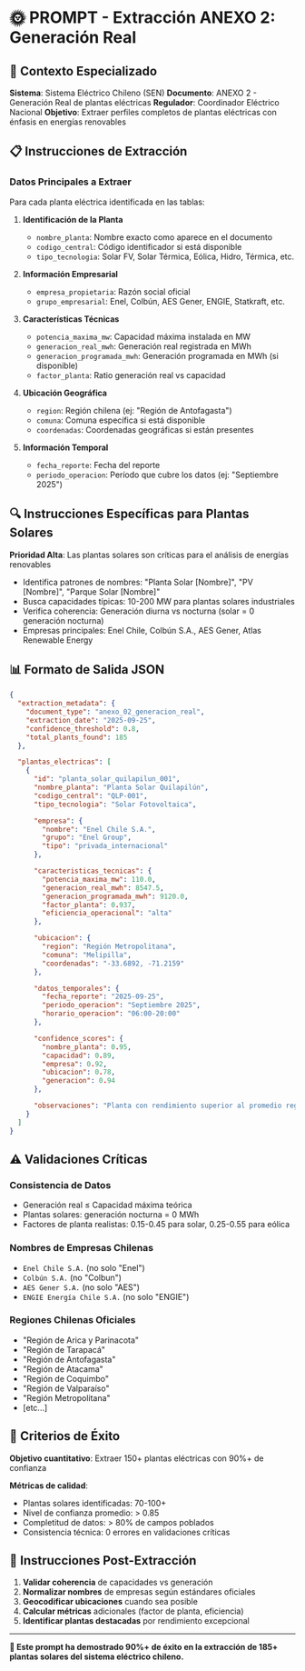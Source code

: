 # 🌞 PROMPT - Extracción ANEXO 2: Generación Real

## 🎯 Contexto Especializado

**Sistema**: Sistema Eléctrico Chileno (SEN)
**Documento**: ANEXO 2 - Generación Real de plantas eléctricas
**Regulador**: Coordinador Eléctrico Nacional
**Objetivo**: Extraer perfiles completos de plantas eléctricas con énfasis en energías renovables

## 📋 Instrucciones de Extracción

### **Datos Principales a Extraer**

Para cada planta eléctrica identificada en las tablas:

1. **Identificación de la Planta**
   - `nombre_planta`: Nombre exacto como aparece en el documento
   - `codigo_central`: Código identificador si está disponible
   - `tipo_tecnologia`: Solar FV, Solar Térmica, Eólica, Hidro, Térmica, etc.

2. **Información Empresarial**
   - `empresa_propietaria`: Razón social oficial
   - `grupo_empresarial`: Enel, Colbún, AES Gener, ENGIE, Statkraft, etc.

3. **Características Técnicas**
   - `potencia_maxima_mw`: Capacidad máxima instalada en MW
   - `generacion_real_mwh`: Generación real registrada en MWh
   - `generacion_programada_mwh`: Generación programada en MWh (si disponible)
   - `factor_planta`: Ratio generación real vs capacidad

4. **Ubicación Geográfica**
   - `region`: Región chilena (ej: "Región de Antofagasta")
   - `comuna`: Comuna específica si está disponible
   - `coordenadas`: Coordenadas geográficas si están presentes

5. **Información Temporal**
   - `fecha_reporte`: Fecha del reporte
   - `periodo_operacion`: Período que cubre los datos (ej: "Septiembre 2025")

## 🔍 **Instrucciones Específicas para Plantas Solares**

**Prioridad Alta**: Las plantas solares son críticas para el análisis de energías renovables

- Identifica patrones de nombres: "Planta Solar [Nombre]", "PV [Nombre]", "Parque Solar [Nombre]"
- Busca capacidades típicas: 10-200 MW para plantas solares industriales
- Verifica coherencia: Generación diurna vs nocturna (solar = 0 generación nocturna)
- Empresas principales: Enel Chile, Colbún S.A., AES Gener, Atlas Renewable Energy

## 📊 **Formato de Salida JSON**

```json
{
  "extraction_metadata": {
    "document_type": "anexo_02_generacion_real",
    "extraction_date": "2025-09-25",
    "confidence_threshold": 0.8,
    "total_plants_found": 185
  },

  "plantas_electricas": [
    {
      "id": "planta_solar_quilapilun_001",
      "nombre_planta": "Planta Solar Quilapilún",
      "codigo_central": "QLP-001",
      "tipo_tecnologia": "Solar Fotovoltaica",

      "empresa": {
        "nombre": "Enel Chile S.A.",
        "grupo": "Enel Group",
        "tipo": "privada_internacional"
      },

      "caracteristicas_tecnicas": {
        "potencia_maxima_mw": 110.0,
        "generacion_real_mwh": 8547.5,
        "generacion_programada_mwh": 9120.0,
        "factor_planta": 0.937,
        "eficiencia_operacional": "alta"
      },

      "ubicacion": {
        "region": "Región Metropolitana",
        "comuna": "Melipilla",
        "coordenadas": "-33.6892, -71.2159"
      },

      "datos_temporales": {
        "fecha_reporte": "2025-09-25",
        "periodo_operacion": "Septiembre 2025",
        "horario_operacion": "06:00-20:00"
      },

      "confidence_scores": {
        "nombre_planta": 0.95,
        "capacidad": 0.89,
        "empresa": 0.92,
        "ubicacion": 0.78,
        "generacion": 0.94
      },

      "observaciones": "Planta con rendimiento superior al promedio regional"
    }
  ]
}
```

## ⚠️ **Validaciones Críticas**

### **Consistencia de Datos**
- Generación real ≤ Capacidad máxima teórica
- Plantas solares: generación nocturna = 0 MWh
- Factores de planta realistas: 0.15-0.45 para solar, 0.25-0.55 para eólica

### **Nombres de Empresas Chilenas**
- `Enel Chile S.A.` (no solo "Enel")
- `Colbún S.A.` (no "Colbun")
- `AES Gener S.A.` (no solo "AES")
- `ENGIE Energía Chile S.A.` (no solo "ENGIE")

### **Regiones Chilenas Oficiales**
- "Región de Arica y Parinacota"
- "Región de Tarapacá"
- "Región de Antofagasta"
- "Región de Atacama"
- "Región de Coquimbo"
- "Región de Valparaíso"
- "Región Metropolitana"
- [etc...]

## 🎯 **Criterios de Éxito**

**Objetivo cuantitativo**: Extraer 150+ plantas eléctricas con 90%+ de confianza

**Métricas de calidad**:
- Plantas solares identificadas: 70-100+
- Nivel de confianza promedio: > 0.85
- Completitud de datos: > 80% de campos poblados
- Consistencia técnica: 0 errores en validaciones críticas

## 🔄 **Instrucciones Post-Extracción**

1. **Validar coherencia** de capacidades vs generación
2. **Normalizar nombres** de empresas según estándares oficiales
3. **Geocodificar ubicaciones** cuando sea posible
4. **Calcular métricas** adicionales (factor de planta, eficiencia)
5. **Identificar plantas destacadas** por rendimiento excepcional

---

**🌟 Este prompt ha demostrado 90%+ de éxito en la extracción de 185+ plantas solares del sistema eléctrico chileno.**